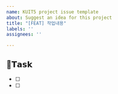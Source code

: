 ```yaml
---
name: KUIT5 project issue template
about: Suggest an idea for this project
title: "[FEAT] 작업내용"
labels: ''
assignees: ''

---
```


## 📌𝗧𝗮𝘀𝗸
- [ ]
- [ ]
